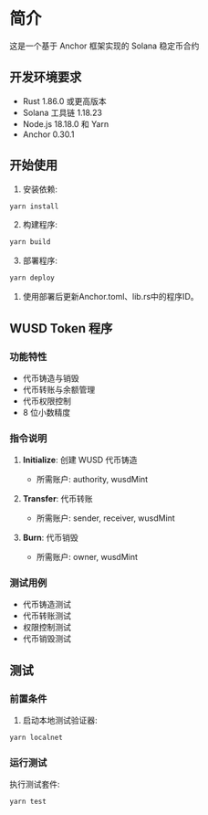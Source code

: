 # 简介

这是一个基于 Anchor 框架实现的 Solana 稳定币合约

## 开发环境要求

- Rust 1.86.0 或更高版本
- Solana 工具链 1.18.23
- Node.js 18.18.0 和 Yarn
- Anchor 0.30.1

## 开始使用

1. 安装依赖:
```bash
yarn install
```

2. 构建程序:
```bash
yarn build 
```

3. 部署程序:
```bash
yarn deploy 
```

1. 使用部署后更新Anchor.toml、lib.rs中的程序ID。

## WUSD Token 程序

### 功能特性

- 代币铸造与销毁
- 代币转账与余额管理
- 代币权限控制
- 8 位小数精度

### 指令说明

1. **Initialize**: 创建 WUSD 代币铸造
   - 所需账户: authority, wusdMint

2. **Transfer**: 代币转账
   - 所需账户: sender, receiver, wusdMint

3. **Burn**: 代币销毁
   - 所需账户: owner, wusdMint

### 测试用例

- 代币铸造测试
- 代币转账测试
- 权限控制测试 
- 代币销毁测试

## 测试

### 前置条件

1. 启动本地测试验证器:
```bash
yarn localnet
```

### 运行测试

执行测试套件:
```bash
yarn test
```

 